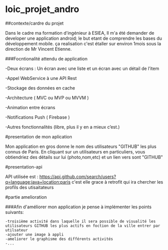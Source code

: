# loic_projet_andro

##contexte/cardre du projet

Dans le cadre ma formation d'ingénieur à ESIEA, ll m'a été demander de developer une application android; le but etant de 
comprendre les bases du développement mobile. ça realisation c'est étaller sur environ 1mois sous la direction de Mr Vincent Etienne.

###Focntionalité attendu de application

  -Deux écrans : Un écran avec une liste et un écran avec un détail de l’item
  
  -Appel WebService à une API Rest
  
  -Stockage des données en cache
  
  -Architecture ( MVC ou MVP ou MVVM ) 
  
  -Animation entre écrans 
  
  -Notifications Push ( Firebase ) 
  
  -Autres fonctionnalités (libre, plus il y en a mieux c’est.)


#presentation de mon aplication

Mon application en gros donne le nom des utilisateurs "GITHUB" les plus connus de Paris. En cliquant sur un utilisateurs en particuliers,
vous obtiendriez des détails sur lui (photo,nom,etc) et un lien vers sont "GITHUB" 

#presentation-api

API utilisée est : https://api.github.com/search/users?q=language:java+location:paris
c'est elle grace à retrofit qui ira chercher les profils des utisaitateurs



#partie amelioration

   ###Afin d'améliorer mon application je pense à implémenter les points suivants:
  
    -troisième activité dans laquelle il sera possible de visualité les utilisateurs GITHUB les plus actifs en foction de la ville entrer par utilsateur 
    -ajouter une image à appli
    -ameliorer le graphisme des différents activités
    -...
